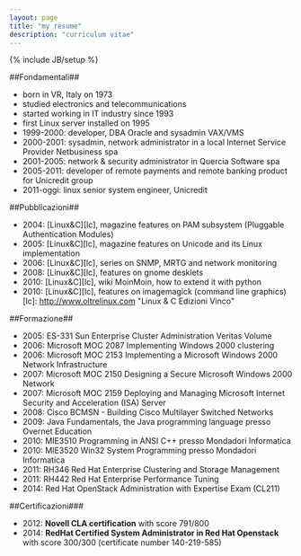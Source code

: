 ```yaml
---
layout: page
title: "my resume"
description: "curriculum vitae"
---
```

{% include JB/setup %}

##Fondamentali##
- born in VR, Italy on 1973 
- studied electronics and telecommunications
- started working in IT industry since 1993
- first Linux server installed on 1995 
- 1999-2000: developer, DBA Oracle and sysadmin VAX/VMS
- 2000-2001: sysadmin, network administrator in a local Internet Service Provider Netbusiness spa
- 2001-2005: network & security administrator in Quercia Software spa
- 2005-2011: developer of remote payments and remote banking product for
  Unicredit group
- 2011-oggi: linux senior system engineer, Unicredit

##Pubblicazioni##
- 2004: [Linux&C][lc], magazine features on PAM subsystem (Pluggable Authentication Modules)
- 2005: [Linux&C][lc], magazine features on Unicode and its Linux
  implementation
- 2006: [Linux&C][lc], series on SNMP, MRTG and network monitoring
- 2008: [Linux&C][lc], features on gnome desklets
- 2010: [Linux&C][lc], wiki MoinMoin, how to extend it with python
- 2010: [Linux&C][lc], features on imagemagick (command line graphics)
[lc]: http://www.oltrelinux.com "Linux & C Edizioni Vinco"

##Formazione##
- 2005: ES-331 Sun Enterprise Cluster Administration Veritas Volume
- 2006: Microsoft MOC 2087 Implementing Windows 2000 clustering
- 2006: Microsoft MOC 2153 Implementing a Microsoft Windows 2000 Network Infrastructure
- 2007: Microsoft MOC 2150 Designing a Secure Microsoft Windows 2000 Network
- 2007: Microsoft MOC 2159 Deploying and Managing Microsoft Internet Security and Acceleration (ISA) Server
- 2008: Cisco BCMSN - Building Cisco Multilayer Switched Networks
- 2009: Java Fundamentals, the Java programming language presso Overnet Education
- 2010: MIE3510 Programming in ANSI C++  presso Mondadori Informatica
- 2010: MIE3520 Win32 System Programming presso Mondadori Informatica
- 2011: RH346 Red Hat Enterprise Clustering and Storage Management
- 2011: RH442 Red Hat Enterprise Performance Tuning 
- 2014: Red Hat OpenStack Administration with Expertise Exam (CL211)

##Certificazioni###
- 2012: **Novell CLA certification** with score 791/800
- 2014: **RedHat Certified System Administrator in Red Hat Openstack** with score 300/300 (certificate number 140-219-585)
